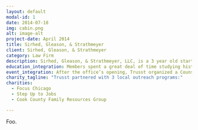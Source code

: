 ```yaml
---
layout: default
modal-id: 1
date: 2014-07-18
img: cabin.png
alt: image-alt
project-date: April 2014
title: Sirhed, Gleason, & Strathmeyer
client: Sirhed, Gleason, & Strathmeyer
category: Law Firm
description: Sirhed, Gleason, & Strathmeyer, LLC, is a 3 year old startup-style personal tax law firm based in Chicago. They hired Trusst to design their new office space, which they wanted to represent their unique mix of industry experience and youthful energy. This project involved quite a bit of construction, as their new space was a huge, empty warehouse. Trusst designed not only the interiors, but also the layout of the office. Taking cues from classical Chicago architecture, Trusst mixed sturdy materials with fresh color and patterns to create a fresh take on old school design.
education_integration: Members spent a great deal of time studying historical construction methods and decoration to create the interiors of the legal firm’s office.
event_integration: After the office’s opening, Trusst organized a Counsel Faire for the surrounding community, where the legal firm’s partners and associates devoted a percentage of their time to pro-bono case work with Chicagoans who could not afford attorneys. Trusst partnered with local nonprofit organizations to match these underserved residents with lawyers, who offered advice, helped with paperwork, and resolved cases.
charity_tagline: "Trusst partnered with 3 local outreach programs:"
charities:
  - Focus Chicago
  - Step Up to Jobs
  - Cook County Family Resources Group

---
```


Foo.